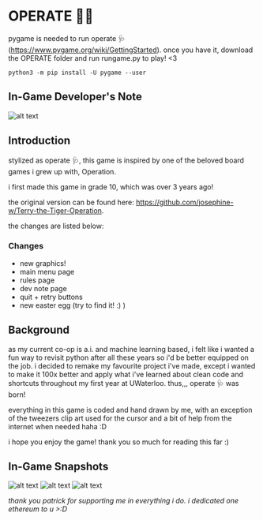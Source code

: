 # OPERATE 👨‍⚕️

pygame is needed to run operate 🩺 (https://www.pygame.org/wiki/GettingStarted). once you have it, download the OPERATE folder and run rungame.py to play! <3

```
python3 -m pip install -U pygame --user
```

## In-Game Developer's Note
![alt text](https://github.com/josephine-w/operate-game/blob/main/images/devnote.png)

## Introduction
stylized as operate 🩺, this game is inspired by one of the beloved board games i grew up with, Operation. 

i first made this game in grade 10, which was over 3 years ago!

the original version can be found here: https://github.com/josephine-w/Terry-the-Tiger-Operation. 

the changes are listed below:


### Changes

- new graphics!
- main menu page
- rules page
- dev note page
- quit + retry buttons
- new easter egg (try to find it! :) )

## Background
as my current co-op is a.i. and machine learning based, i felt like i wanted a fun way to revisit python after all these years so i'd be better equipped on the job. i decided to remake my favourite project i've made,
except i wanted to make it 100x better and apply what i've learned about clean code and shortcuts throughout my first year at UWaterloo. thus,,,  operate 🩺 was born!

everything in this game is coded and hand drawn by me, with an exception of the tweezers clip art used for the cursor and a bit of help from the internet when needed haha :D

i hope you enjoy the game! thank you so much for reading this far :)

## In-Game Snapshots

![alt text](https://github.com/josephine-w/operate-game/blob/main/gamesnapshots/title.png)
![alt text](https://github.com/josephine-w/operate-game/blob/main/gamesnapshots/game.png)
![alt text](https://github.com/josephine-w/operate-game/blob/main/gamesnapshots/death.png)

*thank you patrick for supporting me in everything i do. i dedicated one ethereum to u >:D*





